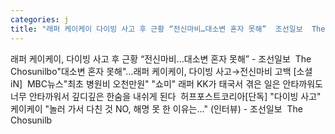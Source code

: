 ```yaml
---
categories: j
title: "래퍼 케이케이 다이빙 사고 후 근황 “전신마비…대소변 혼자 못해”  조선일보  The Chosunilbo"
---
```

래퍼 케이케이, 다이빙 사고 후 근황 “전신마비…대소변 혼자 못해” - 조선일보&nbsp;&nbsp;The Chosunilbo"대소변 혼자 못해"…래퍼 케이케이, 다이빙 사고→전신마비 고백 [소셜iN]&nbsp;&nbsp;MBC뉴스"최초 병원비 오천만원" "쇼미" 래퍼 KK가 태국서 겪은 일은 안타까워도 너무 안타까워서 깊디깊은 한숨을 내쉬게 된다&nbsp;&nbsp;허프포스트코리아[단독] "다이빙 사고" 케이케이 "놀러 가서 다친 것 NO, 해명 못 한 이유는…" (인터뷰) - 조선일보&nbsp;&nbsp;The Chosunilb